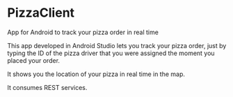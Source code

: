 # PizzaClient
App for Android to track your pizza order in real time

This app developed in Android Studio lets you track your pizza order, just by typing the ID of the pizza driver that you were
assigned the moment you placed your order.

It shows you the location of your pizza in real time in the map.

It consumes REST services.
